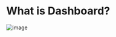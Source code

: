 # What is Dashboard?


![image](https://github.com/user-attachments/assets/4f9f6002-ecaf-4550-87a1-bf37329774ac)
